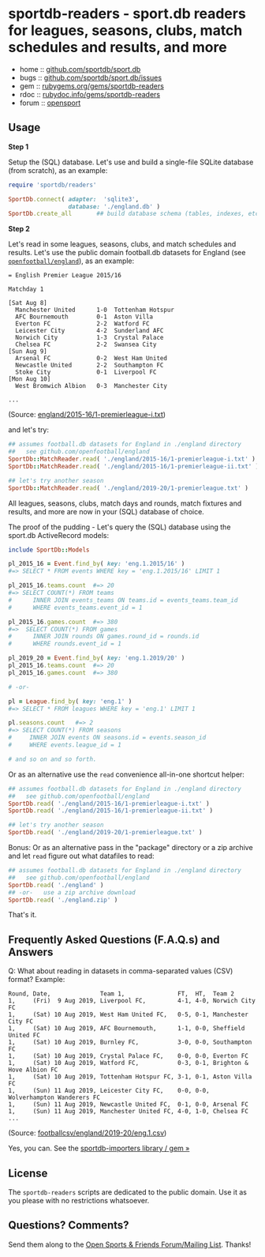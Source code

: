 # sportdb-readers - sport.db readers for leagues, seasons, clubs, match schedules and results, and more


* home  :: [github.com/sportdb/sport.db](https://github.com/sportdb/sport.db)
* bugs  :: [github.com/sportdb/sport.db/issues](https://github.com/sportdb/sport.db/issues)
* gem   :: [rubygems.org/gems/sportdb-readers](https://rubygems.org/gems/sportdb-readers)
* rdoc  :: [rubydoc.info/gems/sportdb-readers](http://rubydoc.info/gems/sportdb-readers)
* forum :: [opensport](http://groups.google.com/group/opensport)



## Usage


**Step 1**

Setup the (SQL) database. Let's use and build a single-file SQLite database (from scratch),
as an example:

``` ruby
require 'sportdb/readers'

SportDb.connect( adapter:  'sqlite3',
                 database: './england.db' )
SportDb.create_all       ## build database schema (tables, indexes, etc.)
```

**Step 2**

Let's read in some leagues, seasons, clubs, and match schedules and results.
Let's use the public domain football.db datasets for England (see [`openfootball/england`](https://github.com/openfootball/england)), as an example:


```
= English Premier League 2015/16

Matchday 1

[Sat Aug 8]
  Manchester United      1-0  Tottenham Hotspur
  AFC Bournemouth        0-1  Aston Villa
  Everton FC             2-2  Watford FC
  Leicester City         4-2  Sunderland AFC
  Norwich City           1-3  Crystal Palace
  Chelsea FC             2-2  Swansea City
[Sun Aug 9]
  Arsenal FC             0-2  West Ham United
  Newcastle United       2-2  Southampton FC
  Stoke City             0-1  Liverpool FC
[Mon Aug 10]
  West Bromwich Albion   0-3  Manchester City

...
```

(Source: [england/2015-16/1-premierleague-i.txt](https://github.com/openfootball/england/blob/master/2015-16/1-premierleague-i.txt))

and let's try:

``` ruby
## assumes football.db datasets for England in ./england directory
##   see github.com/openfootball/england
SportDb::MatchReader.read( './england/2015-16/1-premierleague-i.txt' )
SportDb::MatchReader.read( './england/2015-16/1-premierleague-ii.txt' )

## let's try another season
SportDb::MatchReader.read( './england/2019-20/1-premierleague.txt' )
```

All leagues, seasons, clubs, match days and rounds, match fixtures and results,
and more are now in your (SQL) database of choice.

The proof of the pudding - Let's query the (SQL) database using the sport.db ActiveRecord models:

``` ruby
include SportDb::Models

pl_2015_16 = Event.find_by( key: 'eng.1.2015/16' )
#=> SELECT * FROM events WHERE key = 'eng.1.2015/16' LIMIT 1

pl_2015_16.teams.count  #=> 20
#=> SELECT COUNT(*) FROM teams
#      INNER JOIN events_teams ON teams.id = events_teams.team_id
#      WHERE events_teams.event_id = 1

pl_2015_16.games.count  #=> 380
#=>  SELECT COUNT(*) FROM games
#      INNER JOIN rounds ON games.round_id = rounds.id
#      WHERE rounds.event_id = 1

pl_2019_20 = Event.find_by( key: 'eng.1.2019/20' )
pl_2015_16.teams.count  #=> 20
pl_2015_16.games.count  #=> 380

# -or-

pl = League.find_by( key: 'eng.1' )
#=> SELECT * FROM leagues WHERE key = 'eng.1' LIMIT 1

pl.seasons.count   #=> 2
#=> SELECT COUNT(*) FROM seasons
#     INNER JOIN events ON seasons.id = events.season_id
#     WHERE events.league_id = 1

# and so on and so forth.
```



Or as an alternative use the `read` convenience all-in-one shortcut helper:

``` ruby
## assumes football.db datasets for England in ./england directory
##   see github.com/openfootball/england
SportDb.read( './england/2015-16/1-premierleague-i.txt' )
SportDb.read( './england/2015-16/1-premierleague-ii.txt' )

## let's try another season
SportDb.read( './england/2019-20/1-premierleague.txt' )
```

Bonus: Or as an alternative pass in the "package" directory or a zip archive and let `read` figure
out what datafiles to read:

``` ruby
## assumes football.db datasets for England in ./england directory
##   see github.com/openfootball/england
SportDb.read( './england' )
## -or-   use a zip archive download
SportDb.read( './england.zip' )
```

That's it.

## Frequently Asked Questions (F.A.Q.s) and Answers

Q: What about reading in datasets in comma-separated values (CSV) format?
Example:

```
Round, Date,              Team 1,               FT,  HT,  Team 2
1,     (Fri)  9 Aug 2019, Liverpool FC,         4-1, 4-0, Norwich City FC
1,     (Sat) 10 Aug 2019, West Ham United FC,   0-5, 0-1, Manchester City FC
1,     (Sat) 10 Aug 2019, AFC Bournemouth,      1-1, 0-0, Sheffield United FC
1,     (Sat) 10 Aug 2019, Burnley FC,           3-0, 0-0, Southampton FC
1,     (Sat) 10 Aug 2019, Crystal Palace FC,    0-0, 0-0, Everton FC
1,     (Sat) 10 Aug 2019, Watford FC,           0-3, 0-1, Brighton & Hove Albion FC
1,     (Sat) 10 Aug 2019, Tottenham Hotspur FC, 3-1, 0-1, Aston Villa FC
1,     (Sun) 11 Aug 2019, Leicester City FC,    0-0, 0-0, Wolverhampton Wanderers FC
1,     (Sun) 11 Aug 2019, Newcastle United FC,  0-1, 0-0, Arsenal FC
1,     (Sun) 11 Aug 2019, Manchester United FC, 4-0, 1-0, Chelsea FC
...
```
(Source: [footballcsv/england/2019-20/eng.1.csv](https://github.com/footballcsv/england/blob/master/2010s/2019-20/eng.1.csv))

Yes, you can. See the [sportdb-importers library / gem »](https://github.com/sportdb/sport.db/tree/master/sportdb-importers) 



## License

The `sportdb-readers` scripts are dedicated to the public domain.
Use it as you please with no restrictions whatsoever.


## Questions? Comments?

Send them along to the
[Open Sports & Friends Forum/Mailing List](http://groups.google.com/group/opensport).
Thanks!
